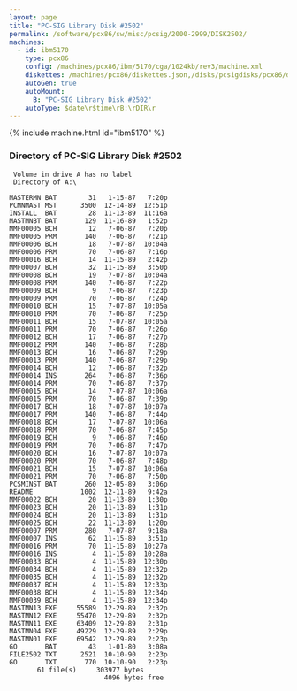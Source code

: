 ```yaml
---
layout: page
title: "PC-SIG Library Disk #2502"
permalink: /software/pcx86/sw/misc/pcsig/2000-2999/DISK2502/
machines:
  - id: ibm5170
    type: pcx86
    config: /machines/pcx86/ibm/5170/cga/1024kb/rev3/machine.xml
    diskettes: /machines/pcx86/diskettes.json,/disks/pcsigdisks/pcx86/diskettes.json
    autoGen: true
    autoMount:
      B: "PC-SIG Library Disk #2502"
    autoType: $date\r$time\rB:\rDIR\r
---
```


{% include machine.html id="ibm5170" %}

### Directory of PC-SIG Library Disk #2502

     Volume in drive A has no label
     Directory of A:\

    MASTERMN BAT        31   1-15-87   7:20p
    PCMNMAST MST      3500  12-14-89  12:51p
    INSTALL  BAT        28  11-13-89  11:16a
    MASTMNBT BAT       129  11-16-89   1:52p
    MMF00005 BCH        12   7-06-87   7:20p
    MMF00005 PRM       140   7-06-87   7:21p
    MMF00006 BCH        18   7-07-87  10:04a
    MMF00006 PRM        70   7-06-87   7:16p
    MMF00016 BCH        14  11-15-89   2:42p
    MMF00007 BCH        32  11-15-89   3:50p
    MMF00008 BCH        19   7-07-87  10:04a
    MMF00008 PRM       140   7-06-87   7:22p
    MMF00009 BCH         9   7-06-87   7:23p
    MMF00009 PRM        70   7-06-87   7:24p
    MMF00010 BCH        15   7-07-87  10:05a
    MMF00010 PRM        70   7-06-87   7:25p
    MMF00011 BCH        15   7-07-87  10:05a
    MMF00011 PRM        70   7-06-87   7:26p
    MMF00012 BCH        17   7-06-87   7:27p
    MMF00012 PRM       140   7-06-87   7:28p
    MMF00013 BCH        16   7-06-87   7:29p
    MMF00013 PRM       140   7-06-87   7:29p
    MMF00014 BCH        12   7-06-87   7:32p
    MMF00014 INS       264   7-06-87   7:36p
    MMF00014 PRM        70   7-06-87   7:37p
    MMF00015 BCH        14   7-07-87  10:06a
    MMF00015 PRM        70   7-06-87   7:39p
    MMF00017 BCH        18   7-07-87  10:07a
    MMF00017 PRM       140   7-06-87   7:44p
    MMF00018 BCH        17   7-07-87  10:06a
    MMF00018 PRM        70   7-06-87   7:45p
    MMF00019 BCH         9   7-06-87   7:46p
    MMF00019 PRM        70   7-06-87   7:47p
    MMF00020 BCH        16   7-07-87  10:07a
    MMF00020 PRM        70   7-06-87   7:48p
    MMF00021 BCH        15   7-07-87  10:06a
    MMF00021 PRM        70   7-06-87   7:50p
    PCSMINST BAT       260  12-05-89   3:06p
    README            1002  12-11-89   9:42a
    MMF00022 BCH        20  11-13-89   1:30p
    MMF00023 BCH        20  11-13-89   1:31p
    MMF00024 BCH        20  11-13-89   1:31p
    MMF00025 BCH        22  11-13-89   1:20p
    MMF00007 PRM       280   7-07-87   9:18a
    MMF00007 INS        62  11-15-89   3:51p
    MMF00016 PRM        70  11-15-89  10:27a
    MMF00016 INS         4  11-15-89  10:28a
    MMF00033 BCH         4  11-15-89  12:30p
    MMF00034 BCH         4  11-15-89  12:32p
    MMF00035 BCH         4  11-15-89  12:32p
    MMF00037 BCH         4  11-15-89  12:33p
    MMF00038 BCH         4  11-15-89  12:34p
    MMF00039 BCH         4  11-15-89  12:34p
    MASTMN13 EXE     55589  12-29-89   2:32p
    MASTMN12 EXE     55470  12-29-89   2:32p
    MASTMN11 EXE     63409  12-29-89   2:31p
    MASTMN04 EXE     49229  12-29-89   2:29p
    MASTMN01 EXE     69542  12-29-89   2:23p
    GO       BAT        43   1-01-80   3:08a
    FILE2502 TXT      2521  10-10-90   2:23p
    GO       TXT       770  10-10-90   2:23p
           61 file(s)     303977 bytes
                            4096 bytes free
